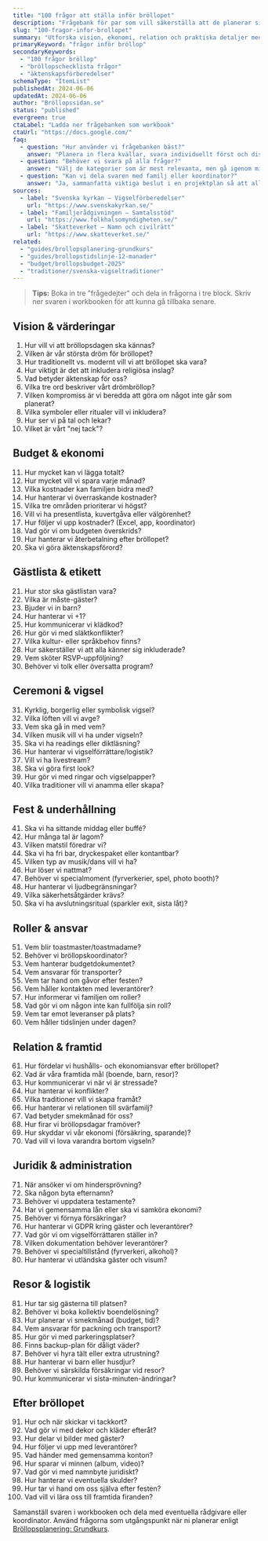 ```yaml
---
title: "100 frågor att ställa inför bröllopet"
description: "Frågebank för par som vill säkerställa att de planerar sitt bröllop och framtidsliv i samförstånd."
slug: "100-fragor-infor-brollopet"
summary: "Utforska vision, ekonomi, relation och praktiska detaljer med 100 frågor ni kan diskutera tillsammans."
primaryKeyword: "frågor inför bröllop"
secondaryKeywords:
  - "100 frågor bröllop"
  - "bröllopschecklista frågor"
  - "äktenskapsförberedelser"
schemaType: "ItemList"
publishedAt: 2024-06-06
updatedAt: 2024-06-06
author: "Bröllopssidan.se"
status: "published"
evergreen: true
ctaLabel: "Ladda ner frågebanken som workbook"
ctaUrl: "https://docs.google.com/"
faq:
  - question: "Hur använder vi frågebanken bäst?"
    answer: "Planera in flera kvällar, svara individuellt först och diskutera sedan tillsammans. Dokumentera överenskommelser i ett delat dokument."
  - question: "Behöver vi svara på alla frågor?"
    answer: "Välj de kategorier som är mest relevanta, men gå igenom minst ekonomi, gästlista och roller för att undvika missförstånd."
  - question: "Kan vi dela svaren med familj eller koordinator?"
    answer: "Ja, sammanfatta viktiga beslut i en projektplan så att alla involverade vet vad som gäller."
sources:
  - label: "Svenska kyrkan – Vigselförberedelser"
    url: "https://www.svenskakyrkan.se/"
  - label: "Familjerådgivningen – Samtalsstöd"
    url: "https://www.folkhalsomyndigheten.se/"
  - label: "Skatteverket – Namn och civilrätt"
    url: "https://www.skatteverket.se/"
related:
  - "guides/brollopsplanering-grundkurs"
  - "guides/brollopstidslinje-12-manader"
  - "budget/brollopsbudget-2025"
  - "traditioner/svenska-vigseltraditioner"
---
```


> **Tips:** Boka in tre "frågedejter" och dela in frågorna i tre block. Skriv ner svaren i workbooken för att kunna gå tillbaka senare.

## Vision & värderingar

1. Hur vill vi att bröllopsdagen ska kännas?
2. Vilken är vår största dröm för bröllopet?
3. Hur traditionellt vs. modernt vill vi att bröllopet ska vara?
4. Hur viktigt är det att inkludera religiösa inslag?
5. Vad betyder äktenskap för oss?
6. Vilka tre ord beskriver vårt drömbröllop?
7. Vilken kompromiss är vi beredda att göra om något inte går som planerat?
8. Vilka symboler eller ritualer vill vi inkludera?
9. Hur ser vi på tal och lekar?
10. Vilket är vårt "nej tack"?

## Budget & ekonomi

11. Hur mycket kan vi lägga totalt?
12. Hur mycket vill vi spara varje månad?
13. Vilka kostnader kan familjen bidra med?
14. Hur hanterar vi överraskande kostnader?
15. Vilka tre områden prioriterar vi högst?
16. Vill vi ha presentlista, kuvertgåva eller välgörenhet?
17. Hur följer vi upp kostnader? (Excel, app, koordinator)
18. Vad gör vi om budgeten överskrids?
19. Hur hanterar vi återbetalning efter bröllopet?
20. Ska vi göra äktenskapsförord?

## Gästlista & etikett

21. Hur stor ska gästlistan vara?
22. Vilka är måste-gäster?
23. Bjuder vi in barn?
24. Hur hanterar vi +1?
25. Hur kommunicerar vi klädkod?
26. Hur gör vi med släktkonflikter?
27. Vilka kultur- eller språkbehov finns?
28. Hur säkerställer vi att alla känner sig inkluderade?
29. Vem sköter RSVP-uppföljning?
30. Behöver vi tolk eller översatta program?

## Ceremoni & vigsel

31. Kyrklig, borgerlig eller symbolisk vigsel?
32. Vilka löften vill vi avge?
33. Vem ska gå in med vem?
34. Vilken musik vill vi ha under vigseln?
35. Ska vi ha readings eller diktläsning?
36. Hur hanterar vi vigselförrättare/logistik?
37. Vill vi ha livestream?
38. Ska vi göra first look?
39. Hur gör vi med ringar och vigselpapper?
40. Vilka traditioner vill vi anamma eller skapa?

## Fest & underhållning

41. Ska vi ha sittande middag eller buffé?
42. Hur många tal är lagom?
43. Vilken matstil föredrar vi?
44. Ska vi ha fri bar, dryckespaket eller kontantbar?
45. Vilken typ av musik/dans vill vi ha?
46. Hur löser vi nattmat?
47. Behöver vi specialmoment (fyrverkerier, spel, photo booth)?
48. Hur hanterar vi ljudbegränsningar?
49. Vilka säkerhetsåtgärder krävs?
50. Ska vi ha avslutningsritual (sparkler exit, sista låt)?

## Roller & ansvar

51. Vem blir toastmaster/toastmadame?
52. Behöver vi bröllopskoordinator?
53. Vem hanterar budgetdokumentet?
54. Vem ansvarar för transporter?
55. Vem tar hand om gåvor efter festen?
56. Vem håller kontakten med leverantörer?
57. Hur informerar vi familjen om roller?
58. Vad gör vi om någon inte kan fullfölja sin roll?
59. Vem tar emot leveranser på plats?
60. Vem håller tidslinjen under dagen?

## Relation & framtid

61. Hur fördelar vi hushålls- och ekonomiansvar efter bröllopet?
62. Vad är våra framtida mål (boende, barn, resor)?
63. Hur kommunicerar vi när vi är stressade?
64. Hur hanterar vi konflikter?
65. Vilka traditioner vill vi skapa framåt?
66. Hur hanterar vi relationen till svärfamilj?
67. Vad betyder smekmånad för oss?
68. Hur firar vi bröllopsdagar framöver?
69. Hur skyddar vi vår ekonomi (försäkring, sparande)?
70. Vad vill vi lova varandra bortom vigseln?

## Juridik & administration

71. När ansöker vi om hindersprövning?
72. Ska någon byta efternamn?
73. Behöver vi uppdatera testamente?
74. Har vi gemensamma lån eller ska vi samköra ekonomi?
75. Behöver vi förnya försäkringar?
76. Hur hanterar vi GDPR kring gäster och leverantörer?
77. Vad gör vi om vigselförrättaren ställer in?
78. Vilken dokumentation behöver leverantörer?
79. Behöver vi specialtillstånd (fyrverkeri, alkohol)?
80. Hur hanterar vi utländska gäster och visum?

## Resor & logistik

81. Hur tar sig gästerna till platsen?
82. Behöver vi boka kollektiv boendelösning?
83. Hur planerar vi smekmånad (budget, tid)?
84. Vem ansvarar för packning och transport?
85. Hur gör vi med parkeringsplatser?
86. Finns backup-plan för dåligt väder?
87. Behöver vi hyra tält eller extra utrustning?
88. Hur hanterar vi barn eller husdjur?
89. Behöver vi särskilda försäkringar vid resor?
90. Hur kommunicerar vi sista-minuten-ändringar?

## Efter bröllopet

91. Hur och när skickar vi tackkort?
92. Vad gör vi med dekor och kläder efteråt?
93. Hur delar vi bilder med gäster?
94. Hur följer vi upp med leverantörer?
95. Vad händer med gemensamma konton?
96. Hur sparar vi minnen (album, video)?
97. Vad gör vi med namnbyte juridiskt?
98. Hur hanterar vi eventuella skulder?
99. Hur tar vi hand om oss själva efter festen?
100.  Vad vill vi lära oss till framtida firanden?

Samanställ svaren i workbooken och dela med eventuella rådgivare eller koordinator. Använd frågorna som utgångspunkt när ni planerar enligt [Bröllopsplanering: Grundkurs](/guides/brollopsplanering-grundkurs/).

